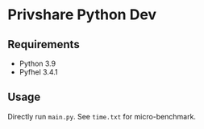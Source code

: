 # Privshare Python Dev
## Requirements
+ Python 3.9
+ Pyfhel 3.4.1
## Usage
Directly run `main.py`. See `time.txt` for micro-benchmark.